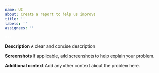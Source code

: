 ```yaml
---
name: UI
about: Create a report to help us improve
title: ''
labels: ''
assignees: ''

---
```


**Description**
A clear and concise description

**Screenshots**
If applicable, add screenshots to help explain your problem.

**Additional context**
Add any other context about the problem here.

